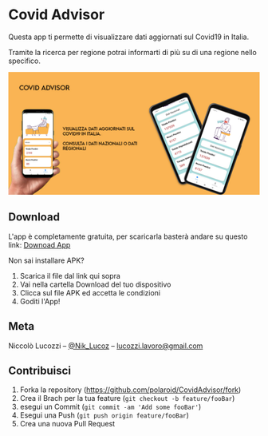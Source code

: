# Covid Advisor 
Questa app ti permette di visualizzare dati aggiornati sul Covid19 in Italia.

Tramite la ricerca per regione potrai informarti di più su di una regione nello specifico.

![](bannerApp.jpg)

## Download

L'app è completamente gratuita,
per scaricarla basterà andare su questo link:
[Downoad App](https://github.com/NikLucoz/CovidAdvisor/raw/main/Builds/APK/CovidAdvisor.apk)

Non sai installare APK?
1. Scarica il file dal link qui sopra
2. Vai nella cartella Download del tuo dispositivo
3. Clicca sul file APK ed accetta le condizioni
4. Goditi l'App!

## Meta

Niccolò Lucozzi – [@Nik_Lucoz](https://www.instagram.com/nik_lucoz/) – lucozzi.lavoro@gmail.com

## Contribuisci

1. Forka la repository (<https://github.com/polaroid/CovidAdvisor/fork>)
2. Crea il Brach per la tua feature (`git checkout -b feature/fooBar`)
3. esegui un Commit (`git commit -am 'Add some fooBar'`)
4. Esegui una Push (`git push origin feature/fooBar`)
5. Crea una nuova Pull Request

